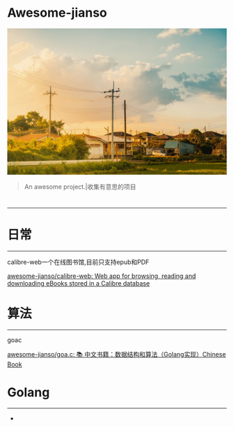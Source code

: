 # Awesome-jianso



![header_1.png](img/header_2.png.jpg)

> An awesome project.|收集有意思的项目

# 



-------

# 日常

------



calibre-web一个在线图书馆,目前只支持epub和PDF

[awesome-jianso/calibre-web: Web app for browsing, reading and downloading eBooks stored in a Calibre database](https://github.com/awesome-jianso/calibre-web)





# 算法

------

goac

[awesome-jianso/goa.c: 📚 中文书籍：数据结构和算法（Golang实现）Chinese Book](https://github.com/awesome-jianso/goa.c/tree/master)





# Golang

---------



-
